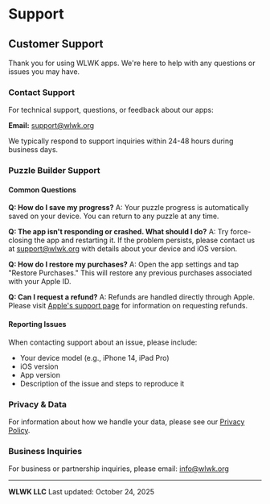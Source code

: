 # Support

## Customer Support

Thank you for using WLWK apps. We're here to help with any questions or issues you may have.

### Contact Support

For technical support, questions, or feedback about our apps:

**Email:** support@wlwk.org

We typically respond to support inquiries within 24-48 hours during business days.

### Puzzle Builder Support

#### Common Questions

**Q: How do I save my progress?**
A: Your puzzle progress is automatically saved on your device. You can return to any puzzle at any time.

**Q: The app isn't responding or crashed. What should I do?**
A: Try force-closing the app and restarting it. If the problem persists, please contact us at support@wlwk.org with details about your device and iOS version.

**Q: How do I restore my purchases?**
A: Open the app settings and tap "Restore Purchases." This will restore any previous purchases associated with your Apple ID.

**Q: Can I request a refund?**
A: Refunds are handled directly through Apple. Please visit [Apple's support page](https://support.apple.com/en-us/HT204084) for information on requesting refunds.

#### Reporting Issues

When contacting support about an issue, please include:
- Your device model (e.g., iPhone 14, iPad Pro)
- iOS version
- App version
- Description of the issue and steps to reproduce it

### Privacy & Data

For information about how we handle your data, please see our [Privacy Policy](privacy.md).

### Business Inquiries

For business or partnership inquiries, please email: info@wlwk.org

---

**WLWK LLC**
Last updated: October 24, 2025

